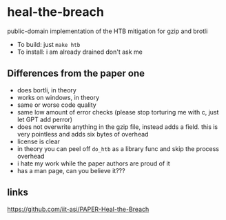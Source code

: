 # heal-the-breach
public-domain implementation of the HTB mitigation for gzip and brotli

* To build: just `make htb`
* To install: i am already drained don't ask me

## Differences from the paper one

* does bortli, in theory
* works on windows, in theory
* same or worse code quality
* same low amount of error checks (please stop torturing me with c, just let GPT add perror)
* does not overwrite anything in the gzip file, instead adds a field. this is very pointless
  and adds six bytes of overhead
* license is clear
* in theory you can peel off `do_htb` as a library func and skip the process overhead
* i hate my work while the paper authors are proud of it
* has a man page, can you believe it??? 

## links

https://github.com/iit-asi/PAPER-Heal-the-Breach
